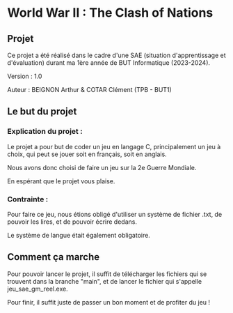 # World War II : The Clash of Nations

## Projet

Ce projet a été réalisé dans le cadre d'une SAE (situation d'apprentissage et d'évaluation) durant ma 1ère année de BUT Informatique (2023-2024).

Version : 1.0

Auteur : BEIGNON Arthur & COTAR Clément (TPB - BUT1)

## Le but du projet 

### Explication du projet :

Le projet a pour but de coder un jeu en langage C, principalement un jeu à choix, qui peut se jouer soit en français, soit en anglais.

Nous avons donc choisi de faire un jeu sur la 2e Guerre Mondiale. 

En espérant que le projet vous plaise.

### Contrainte :

Pour faire ce jeu, nous étions obligé d'utiliser un système de fichier .txt, de pouvoir les lires, et de pouvoir écrire dedans.

Le système de langue était également obligatoire.

## Comment ça marche

Pour pouvoir lancer le projet, il suffit de télécharger les fichiers qui se trouvent dans la branche "main", et de lancer le fichier qui s'appelle jeu_sae_gm_reel.exe.

Pour finir, il suffit juste de passer un bon moment et de profiter du jeu !
